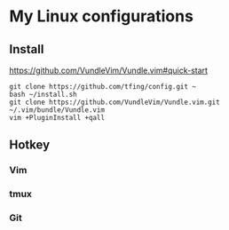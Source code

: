 # My Linux configurations


## Install
https://github.com/VundleVim/Vundle.vim#quick-start

```
git clone https://github.com/tfing/config.git ~
bash ~/install.sh
git clone https://github.com/VundleVim/Vundle.vim.git ~/.vim/bundle/Vundle.vim
vim +PluginInstall +qall
```

## Hotkey

### Vim

### tmux

### Git
